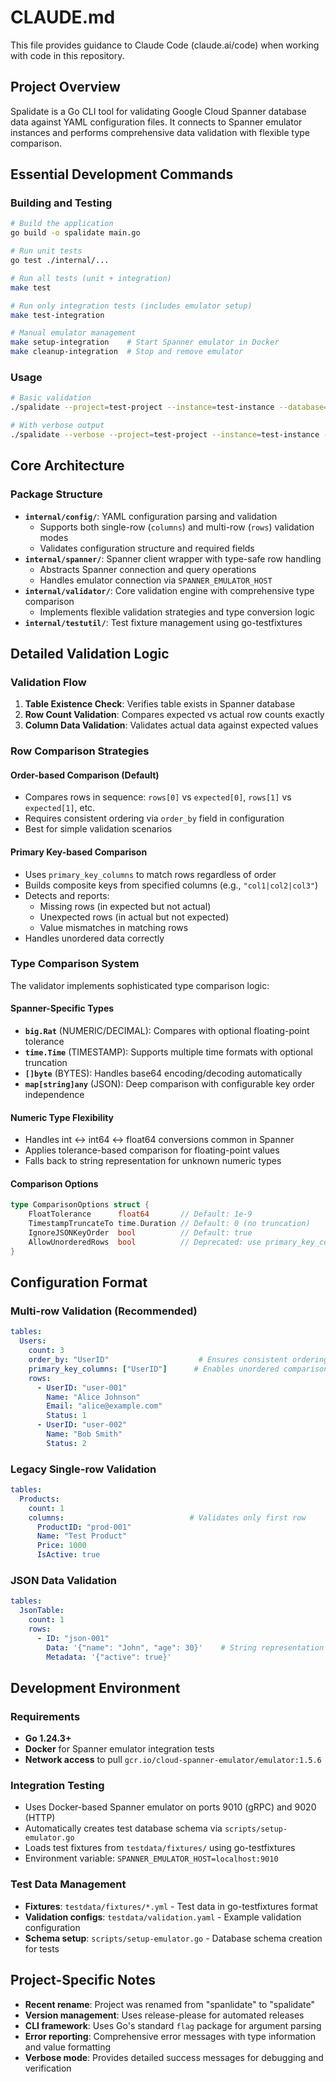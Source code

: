 # CLAUDE.md

This file provides guidance to Claude Code (claude.ai/code) when working with code in this repository.

## Project Overview

Spalidate is a Go CLI tool for validating Google Cloud Spanner database data against YAML configuration files. It connects to Spanner emulator instances and performs comprehensive data validation with flexible type comparison.

## Essential Development Commands

### Building and Testing
```bash
# Build the application
go build -o spalidate main.go

# Run unit tests
go test ./internal/...

# Run all tests (unit + integration)
make test

# Run only integration tests (includes emulator setup)
make test-integration

# Manual emulator management
make setup-integration    # Start Spanner emulator in Docker
make cleanup-integration  # Stop and remove emulator
```

### Usage
```bash
# Basic validation
./spalidate --project=test-project --instance=test-instance --database=test-database ./validation.yaml

# With verbose output
./spalidate --verbose --project=test-project --instance=test-instance --database=test-database ./validation.yaml
```

## Core Architecture

### Package Structure
- **`internal/config/`**: YAML configuration parsing and validation
  - Supports both single-row (`columns`) and multi-row (`rows`) validation modes
  - Validates configuration structure and required fields
- **`internal/spanner/`**: Spanner client wrapper with type-safe row handling
  - Abstracts Spanner connection and query operations
  - Handles emulator connection via `SPANNER_EMULATOR_HOST`
- **`internal/validator/`**: Core validation engine with comprehensive type comparison
  - Implements flexible validation strategies and type conversion logic
- **`internal/testutil/`**: Test fixture management using go-testfixtures

## Detailed Validation Logic

### Validation Flow
1. **Table Existence Check**: Verifies table exists in Spanner database
2. **Row Count Validation**: Compares expected vs actual row counts exactly
3. **Column Data Validation**: Validates actual data against expected values

### Row Comparison Strategies

#### Order-based Comparison (Default)
- Compares rows in sequence: `rows[0]` vs `expected[0]`, `rows[1]` vs `expected[1]`, etc.
- Requires consistent ordering via `order_by` field in configuration
- Best for simple validation scenarios

#### Primary Key-based Comparison
- Uses `primary_key_columns` to match rows regardless of order
- Builds composite keys from specified columns (e.g., `"col1|col2|col3"`)
- Detects and reports:
  - Missing rows (in expected but not actual)
  - Unexpected rows (in actual but not expected)  
  - Value mismatches in matching rows
- Handles unordered data correctly

### Type Comparison System

The validator implements sophisticated type comparison logic:

#### Spanner-Specific Types
- **`big.Rat`** (NUMERIC/DECIMAL): Compares with optional floating-point tolerance
- **`time.Time`** (TIMESTAMP): Supports multiple time formats with optional truncation
- **`[]byte`** (BYTES): Handles base64 encoding/decoding automatically
- **`map[string]any`** (JSON): Deep comparison with configurable key order independence

#### Numeric Type Flexibility
- Handles int ↔ int64 ↔ float64 conversions common in Spanner
- Applies tolerance-based comparison for floating-point values
- Falls back to string representation for unknown numeric types

#### Comparison Options
```go
type ComparisonOptions struct {
    FloatTolerance      float64       // Default: 1e-9
    TimestampTruncateTo time.Duration // Default: 0 (no truncation)
    IgnoreJSONKeyOrder  bool          // Default: true
    AllowUnorderedRows  bool          // Deprecated: use primary_key_columns
}
```

## Configuration Format

### Multi-row Validation (Recommended)
```yaml
tables:
  Users:
    count: 3
    order_by: "UserID"                    # Ensures consistent ordering
    primary_key_columns: ["UserID"]      # Enables unordered comparison
    rows:
      - UserID: "user-001"
        Name: "Alice Johnson"
        Email: "alice@example.com"
        Status: 1
      - UserID: "user-002"
        Name: "Bob Smith"
        Status: 2
```

### Legacy Single-row Validation
```yaml
tables:
  Products:
    count: 1
    columns:                            # Validates only first row
      ProductID: "prod-001"
      Name: "Test Product"
      Price: 1000
      IsActive: true
```

### JSON Data Validation
```yaml
tables:
  JsonTable:
    count: 1
    rows:
      - ID: "json-001"
        Data: '{"name": "John", "age": 30}'    # String representation
        Metadata: '{"active": true}'
```

## Development Environment

### Requirements
- **Go 1.24.3+**
- **Docker** for Spanner emulator integration tests
- **Network access** to pull `gcr.io/cloud-spanner-emulator/emulator:1.5.6`

### Integration Testing
- Uses Docker-based Spanner emulator on ports 9010 (gRPC) and 9020 (HTTP)
- Automatically creates test database schema via `scripts/setup-emulator.go`
- Loads test fixtures from `testdata/fixtures/` using go-testfixtures
- Environment variable: `SPANNER_EMULATOR_HOST=localhost:9010`

### Test Data Management
- **Fixtures**: `testdata/fixtures/*.yml` - Test data in go-testfixtures format
- **Validation configs**: `testdata/validation.yaml` - Example validation configuration
- **Schema setup**: `scripts/setup-emulator.go` - Database schema creation for tests

## Project-Specific Notes

- **Recent rename**: Project was renamed from "spanlidate" to "spalidate"
- **Version management**: Uses release-please for automated releases
- **CLI framework**: Uses Go's standard `flag` package for argument parsing
- **Error reporting**: Comprehensive error messages with type information and value formatting
- **Verbose mode**: Provides detailed success messages for debugging and verification